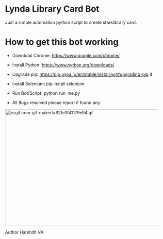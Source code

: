 # Lynda Library Card Bot
Just a simple automation python script to create starklibrary card.

# How to get this bot working
* Download Chrome: https://www.google.com/chrome/

* Install Python: https://www.python.org/downloads/

* Upgrade pip: https://pip.pypa.io/en/stable/installing/#upgrading-pip 8

* Install Selenium: pip install selenium

* Run Bot/Script: python run_me.py


* All Bugs resolved please report if found any.

<img src="https://s5.gifyu.com/images/ezgif.com-gif-makerfa62fe3f41179e94.gif" alt="ezgif.com-gif-makerfa62fe3f41179e94.gif" width="690" height="382" class="d-lazyload">

Author
Harshith VA
